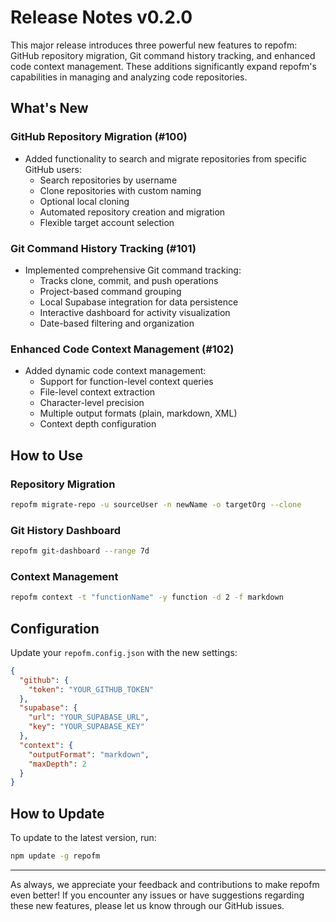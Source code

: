 # Release Notes v0.2.0

This major release introduces three powerful new features to repofm: GitHub repository migration, Git command history tracking, and enhanced code context management. These additions significantly expand repofm's capabilities in managing and analyzing code repositories.

## What's New

### GitHub Repository Migration (#100)

- Added functionality to search and migrate repositories from specific GitHub users:
  - Search repositories by username
  - Clone repositories with custom naming
  - Optional local cloning
  - Automated repository creation and migration
  - Flexible target account selection

### Git Command History Tracking (#101)

- Implemented comprehensive Git command tracking:
  - Tracks clone, commit, and push operations
  - Project-based command grouping
  - Local Supabase integration for data persistence
  - Interactive dashboard for activity visualization
  - Date-based filtering and organization

### Enhanced Code Context Management (#102)

- Added dynamic code context management:
  - Support for function-level context queries
  - File-level context extraction
  - Character-level precision
  - Multiple output formats (plain, markdown, XML)
  - Context depth configuration

## How to Use

### Repository Migration

```bash
repofm migrate-repo -u sourceUser -n newName -o targetOrg --clone
```

### Git History Dashboard

```bash
repofm git-dashboard --range 7d
```

### Context Management

```bash
repofm context -t "functionName" -y function -d 2 -f markdown
```

## Configuration

Update your `repofm.config.json` with the new settings:

```json
{
  "github": {
    "token": "YOUR_GITHUB_TOKEN"
  },
  "supabase": {
    "url": "YOUR_SUPABASE_URL",
    "key": "YOUR_SUPABASE_KEY"
  },
  "context": {
    "outputFormat": "markdown",
    "maxDepth": 2
  }
}
```

## How to Update

To update to the latest version, run:

```bash
npm update -g repofm
```

---

As always, we appreciate your feedback and contributions to make repofm even better! If you encounter any issues or have suggestions regarding these new features, please let us know through our GitHub issues.

